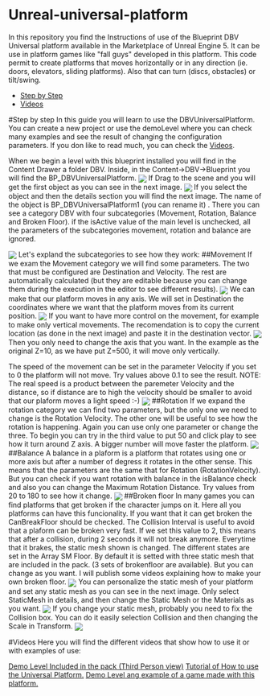 # Unreal-universal-platform
In this repository you find  the Instructions of use of the Blueprint DBV Universal platform available in the Marketplace of Unreal Engine 5. It can be use in platform games like "fall guys" developed in this platform. This code permit to create platforms that moves horizontally or in any direction (ie. doors, elevators, sliding platforms). Also that can turn (discs, obstacles)  or tilt/swing. 

- [Step by Step](#step-by-step)
- [Videos](#videos)

#Step by step
In this guide you will learn to use the DBVUniversalPlatform. You can create a new project or use the demoLevel where you can check many examples and see the result of changing the configuration parameters. If you don like to read much, you can check the [Videos](#videos).

When we begin a level with this blueprint installed you will find in the Content Drawer a folder DBV. Inside, in the Content->DBV->Blueprint you will find the BP_DBVUniversalPlatform. 
<img src="Imagenes/1.SelectBlueprint.png" align="center" />
 If Drag to the scene and you will get the first object as you can see in the next image.
 <img src="Imagenes/1.DragBlueprint.png" align="center" />
If you select the object and then the details section you will find the next image. The name of the object is BP_DBVUniversalPlatform1 (you can rename it) . There you can see a category DBV with four subcategories (Movement, Rotation, Balance and Broken Floor). if the isActive value of the main level is unchecked, all the parameters of the subcategories movement, rotation and balance are ignored.




<img src="Imagenes/3.Details1.png" align="center" />
Let's expland the subcategories to see how they work:
##Movement
If we exam the Movement category we will find some parameters. The two that must be configured are Destination and Velocity. The rest are automatically calculated (but they are editable because you can change them during the execution in the editor to see different results).
<img src="Imagenes/4.Movement.png" align="center" />
We can make that our platform moves in any axis. We will set in Destination the coordinates where we want that the platform moves from its current position. 
<img src="Imagenes/4.Movement%202.png" align="center" />
If you want to have more control on the movement, for example to make only vertical movements. The recomendation is to copy the current location (as done in the next image) and paste it in the destination vector. 
<img src="Imagenes/4.Movement%203.png" align="center" />
Then you only need to change the axis that you want. In the example as the original Z=10, as we have put Z=500, it will move only vertically.

The speed of the movement can be set in the parameter Velocity if you set to 0 the platform will not move. Try values above 0.1 to see the result. 
NOTE: The real speed is a product between the paremeter Velocity and the distance, so if distance are to high the velocity should be smaller to avoid that our plaform moves a light speed :-)
<img src="Imagenes/4.Movement%204.png" align="center" />
##Rotation
If we expand the rotation category we can find two parameters, but the only one we need to change is the Rotation Velocity. The other one will be useful to see how the rotation is happening.
Again you can use only one parameter or change the three. To begin you can try in the third value to put 50 and click play to see how it turn around Z axis. A bigger number will move faster the platform.
<img src="Imagenes/5.Rotation.png" align="center" />
##Balance
A balance in a plaform is a platform that rotates using one or more axis but after a number of degress it rotates in the other sense. 
This means that the parameters are the same that for Rotation (RotationVelocity). But you can check if you want rotation with balance in the isBalance check and also you can change the Maximum Rotation Distance. Try values from 20 to 180 to see how it change. 
<img src="Imagenes/6.Balance.png" align="center" />
##Broken floor
In many games you can find platforms that get broken if the character jumps on it. Here all you platforms can have this funcionality. If you want that it can get broken the CanBreakFloor should be checked. The Collision Interval is useful to avoid that a plaform can be broken very fast. If we set this value to 2, this means that after a collision, during 2 seconds it will not break anymore.
Everytime that it brakes, the static mesh shown is changed. The different states are set in the Array SM Floor. By default it is setted with three static mesh that are included in the pack. (3 sets of brokenfloor are available). But you can change as you want. I will publish some videos explaining how to make your own broken floor.
<img src="Imagenes/7.brokenfloor.png" align="center" />
You can personalize the static mesh of your platform and set any static mesh as you can see in the next image. Only select StaticMesh in details, and then change the Static Mesh or the Materials as you want.
<img src="Imagenes/8.staticmesh.png" align="center" />
If you change your static mesh, probably you need to fix the Collision box. You can do it easily selection Collision and then changing the Scale in Transform.
<img src="Imagenes/9.colision.png" align="center" />

#Videos
Here you will find the different videos that show how to use it or with examples of use: 

[Demo Level Included in the pack (Third Person view)]( https://youtu.be/PTT5V5t6F9A)
[Tutorial of How to use the Universal Platform.](https://youtu.be/_AtmbjfpMsM)
[Demo Level ang example of a game made with this platform.](https://youtu.be/j6-svHHZjA8)

